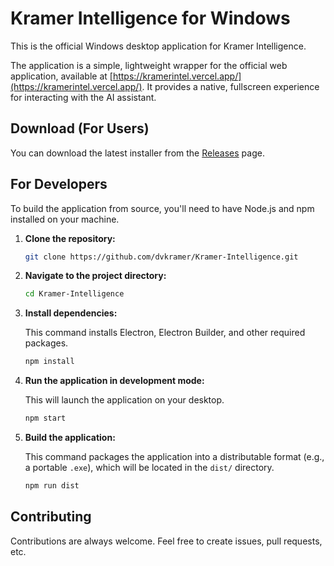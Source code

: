# Kramer Intelligence for Windows

This is the official Windows desktop application for Kramer Intelligence.

The application is a simple, lightweight wrapper for the official web application, available at [https://kramerintel.vercel.app/](https://kramerintel.vercel.app/). It provides a native, fullscreen experience for interacting with the AI assistant.

## Download (For Users)

You can download the latest installer from the [Releases](../../releases) page.

## For Developers

To build the application from source, you'll need to have Node.js and npm installed on your machine.

1.  **Clone the repository:**

    ```bash
    git clone https://github.com/dvkramer/Kramer-Intelligence.git
    ```

2.  **Navigate to the project directory:**

    ```bash
    cd Kramer-Intelligence
    ```

3.  **Install dependencies:**

    This command installs Electron, Electron Builder, and other required packages.
    ```bash
    npm install
    ```

4.  **Run the application in development mode:**

    This will launch the application on your desktop.
    ```bash
    npm start
    ```

5.  **Build the application:**

    This command packages the application into a distributable format (e.g., a portable `.exe`), which will be located in the `dist/` directory.
    ```bash
    npm run dist
    ```

## Contributing

Contributions are always welcome. Feel free to create issues, pull requests, etc.
